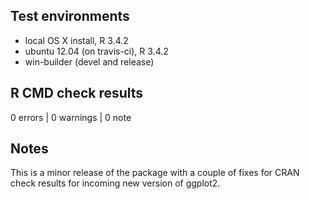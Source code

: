 ## Test environments
* local OS X install, R 3.4.2
* ubuntu 12.04 (on travis-ci), R 3.4.2
* win-builder (devel and release)

## R CMD check results

0 errors | 0 warnings | 0 note

## Notes

This is a minor release of the package with a couple of fixes for CRAN check results for incoming new version of ggplot2.
